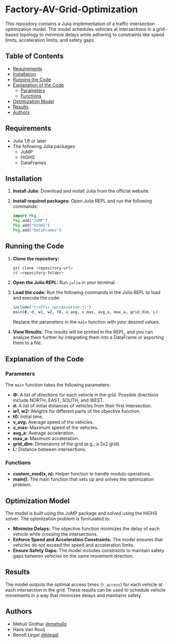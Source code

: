 # Factory-AV-Grid-Optimization

This repository contains a Julia implementation of a traffic intersection optimization model. The model schedules vehicles at intersections in a grid-based topology to minimize delays while adhering to constraints like speed limits, acceleration limits, and safety gaps.

## Table of Contents
- [Requirements](#requirements)
- [Installation](#installation)
- [Running the Code](#running-the-code)
- [Explanation of the Code](#explanation-of-the-code)
  - [Parameters](#parameters)
  - [Functions](#functions)
- [Optimization Model](#optimization-model)
- [Results](#results)
- [Authors](#authors)

## Requirements
- Julia 1.6 or later
- The following Julia packages:
  - JuMP
  - HiGHS
  - DataFrames

## Installation
1. **Install Julia:** Download and install Julia from the official website.

2. **Install required packages:** Open Julia REPL and run the following commands:
    ```julia
    import Pkg
    Pkg.add("JuMP")
    Pkg.add("HiGHS")
    Pkg.add("DataFrames")
    ```

## Running the Code
1. **Clone the repository:**
    ```bash
    git clone <repository-url>
    cd <repository-folder>
    ```

2. **Open the Julia REPL:** Run `julia` in your terminal.

3. **Load the code:** Run the following commands in the Julia REPL to load and execute the code:
    ```julia
    include("traffic_optimization.jl")
    main(Φ, d, w1, w2, t0, v_avg, v_max, avg_a, max_a, grid_dim, L)
    ```
   Replace the parameters in the `main` function with your desired values.

4. **View Results:** The results will be printed in the REPL, and you can analyze them further by integrating them into a DataFrame or exporting them to a file.

## Explanation of the Code

### Parameters
The `main` function takes the following parameters:
- **Φ:** A list of directions for each vehicle in the grid. Possible directions include NORTH, EAST, SOUTH, and WEST.
- **d:** A list of initial distances of vehicles from their first intersection.
- **w1, w2:** Weights for different parts of the objective function.
- **t0:** Initial time.
- **v_avg:** Average speed of the vehicles.
- **v_max:** Maximum speed of the vehicles.
- **avg_a:** Average acceleration.
- **max_a:** Maximum acceleration.
- **grid_dim:** Dimensions of the grid (e.g., a 2x2 grid).
- **L:** Distance between intersections.

### Functions
- **custom_mod(x, n):** Helper function to handle modulo operations.
- **main():** The main function that sets up and solves the optimization problem.

## Optimization Model
The model is built using the JuMP package and solved using the HiGHS solver. The optimization problem is formulated to:
- **Minimize Delays:** The objective function minimizes the delay of each vehicle while crossing the intersections.
- **Enforce Speed and Acceleration Constraints:** The model ensures that vehicles do not exceed the speed and acceleration limits.
- **Ensure Safety Gaps:** The model includes constraints to maintain safety gaps between vehicles on the same movement direction.

## Results
The model outputs the optimal access times (`t_access`) for each vehicle at each intersection in the grid. These results can be used to schedule vehicle movements in a way that minimizes delays and maintains safety.

## Authors
- Mehull Girdhar [@mehullg](https://github.com/mehullg)
- Hans Van Rooij
- Benoît Legat [@blegat](https://github.com/blegat)
